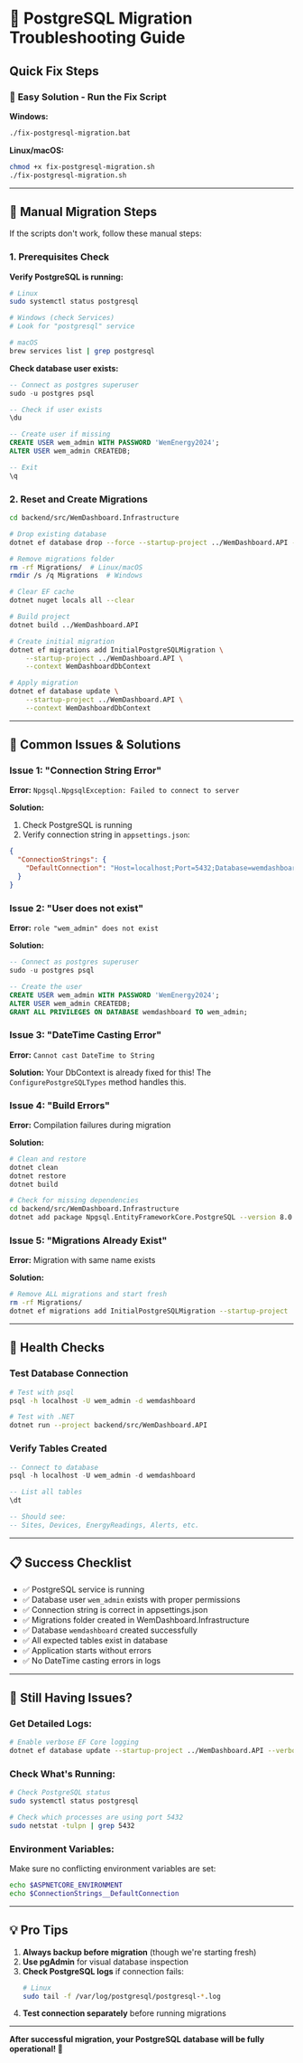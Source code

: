 # 🐛 PostgreSQL Migration Troubleshooting Guide

## Quick Fix Steps

### 🚀 **Easy Solution - Run the Fix Script**

**Windows:**
```bash
./fix-postgresql-migration.bat
```

**Linux/macOS:**
```bash
chmod +x fix-postgresql-migration.sh
./fix-postgresql-migration.sh
```

---

## 🔧 Manual Migration Steps

If the scripts don't work, follow these manual steps:

### 1. **Prerequisites Check**

**Verify PostgreSQL is running:**
```bash
# Linux
sudo systemctl status postgresql

# Windows (check Services)
# Look for "postgresql" service

# macOS
brew services list | grep postgresql
```

**Check database user exists:**
```sql
-- Connect as postgres superuser
sudo -u postgres psql

-- Check if user exists
\du

-- Create user if missing
CREATE USER wem_admin WITH PASSWORD 'WemEnergy2024';
ALTER USER wem_admin CREATEDB;

-- Exit
\q
```

### 2. **Reset and Create Migrations**

```bash
cd backend/src/WemDashboard.Infrastructure

# Drop existing database
dotnet ef database drop --force --startup-project ../WemDashboard.API --context WemDashboardDbContext

# Remove migrations folder
rm -rf Migrations/  # Linux/macOS
rmdir /s /q Migrations  # Windows

# Clear EF cache
dotnet nuget locals all --clear

# Build project
dotnet build ../WemDashboard.API

# Create initial migration
dotnet ef migrations add InitialPostgreSQLMigration \
    --startup-project ../WemDashboard.API \
    --context WemDashboardDbContext

# Apply migration
dotnet ef database update \
    --startup-project ../WemDashboard.API \
    --context WemDashboardDbContext
```

---

## 🚨 Common Issues & Solutions

### **Issue 1: "Connection String Error"**
**Error:** `Npgsql.NpgsqlException: Failed to connect to server`

**Solution:**
1. Check PostgreSQL is running
2. Verify connection string in `appsettings.json`:
```json
{
  "ConnectionStrings": {
    "DefaultConnection": "Host=localhost;Port=5432;Database=wemdashboard;Username=wem_admin;Password=WemEnergy2024"
  }
}
```

### **Issue 2: "User does not exist"**
**Error:** `role "wem_admin" does not exist`

**Solution:**
```sql
-- Connect as postgres superuser
sudo -u postgres psql

-- Create the user
CREATE USER wem_admin WITH PASSWORD 'WemEnergy2024';
ALTER USER wem_admin CREATEDB;
GRANT ALL PRIVILEGES ON DATABASE wemdashboard TO wem_admin;
```

### **Issue 3: "DateTime Casting Error"**
**Error:** `Cannot cast DateTime to String`

**Solution:** Your DbContext is already fixed for this! The `ConfigurePostgreSQLTypes` method handles this.

### **Issue 4: "Build Errors"**
**Error:** Compilation failures during migration

**Solution:**
```bash
# Clean and restore
dotnet clean
dotnet restore
dotnet build

# Check for missing dependencies
cd backend/src/WemDashboard.Infrastructure
dotnet add package Npgsql.EntityFrameworkCore.PostgreSQL --version 8.0.0
```

### **Issue 5: "Migrations Already Exist"**
**Error:** Migration with same name exists

**Solution:**
```bash
# Remove ALL migrations and start fresh
rm -rf Migrations/
dotnet ef migrations add InitialPostgreSQLMigration --startup-project ../WemDashboard.API
```

---

## 🏥 Health Checks

### **Test Database Connection**
```bash
# Test with psql
psql -h localhost -U wem_admin -d wemdashboard

# Test with .NET
dotnet run --project backend/src/WemDashboard.API
```

### **Verify Tables Created**
```sql
-- Connect to database
psql -h localhost -U wem_admin -d wemdashboard

-- List all tables
\dt

-- Should see:
-- Sites, Devices, EnergyReadings, Alerts, etc.
```

---

## 📋 Success Checklist

- ✅ PostgreSQL service is running
- ✅ Database user `wem_admin` exists with proper permissions
- ✅ Connection string is correct in appsettings.json
- ✅ Migrations folder created in WemDashboard.Infrastructure
- ✅ Database `wemdashboard` created successfully
- ✅ All expected tables exist in database
- ✅ Application starts without errors
- ✅ No DateTime casting errors in logs

---

## 🎯 **Still Having Issues?**

### **Get Detailed Logs:**
```bash
# Enable verbose EF Core logging
dotnet ef database update --startup-project ../WemDashboard.API --verbose
```

### **Check What's Running:**
```bash
# Check PostgreSQL status
sudo systemctl status postgresql

# Check which processes are using port 5432
sudo netstat -tulpn | grep 5432
```

### **Environment Variables:**
Make sure no conflicting environment variables are set:
```bash
echo $ASPNETCORE_ENVIRONMENT
echo $ConnectionStrings__DefaultConnection
```

---

## 💡 **Pro Tips**

1. **Always backup before migration** (though we're starting fresh)
2. **Use pgAdmin** for visual database inspection
3. **Check PostgreSQL logs** if connection fails:
   ```bash
   # Linux
   sudo tail -f /var/log/postgresql/postgresql-*.log
   ```
4. **Test connection separately** before running migrations

---

**After successful migration, your PostgreSQL database will be fully operational! 🎉**
